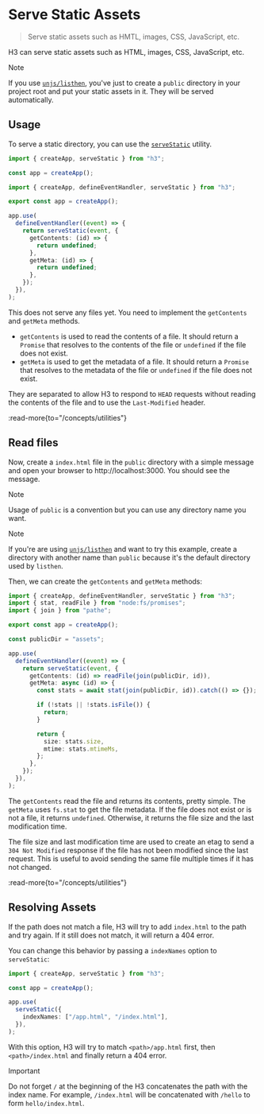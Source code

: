 # Serve Static Assets

> Serve static assets such as HMTL, images, CSS, JavaScript, etc.

H3 can serve static assets such as HTML, images, CSS, JavaScript, etc.

> [!NOTE]
> If you use [`unjs/listhen`](https://listhen.unjs.io), you've just to create a `public` directory in your project root and put your static assets in it. They will be served automatically.

## Usage

To serve a static directory, you can use the [`serveStatic`](/concepts/utilities) utility.

```ts
import { createApp, serveStatic } from "h3";

const app = createApp();

import { createApp, defineEventHandler, serveStatic } from "h3";

export const app = createApp();

app.use(
  defineEventHandler((event) => {
    return serveStatic(event, {
      getContents: (id) => {
        return undefined;
      },
      getMeta: (id) => {
        return undefined;
      },
    });
  }),
);
```

This does not serve any files yet. You need to implement the `getContents` and `getMeta` methods.

- `getContents` is used to read the contents of a file. It should return a `Promise` that resolves to the contents of the file or `undefined` if the file does not exist.
- `getMeta` is used to get the metadata of a file. It should return a `Promise` that resolves to the metadata of the file or `undefined` if the file does not exist.

They are separated to allow H3 to respond to `HEAD` requests without reading the contents of the file and to use the `Last-Modified` header.

:read-more{to="/concepts/utilities"}

## Read files

Now, create a `index.html` file in the `public` directory with a simple message and open your browser to http://localhost:3000. You should see the message.

> [!NOTE]
> Usage of `public` is a convention but you can use any directory name you want.

> [!NOTE]
> If you're are using [`unjs/listhen`](https://listhen.unjs.io) and want to try this example, create a directory with another name than `public` because it's the default directory used by `listhen`.

Then, we can create the `getContents` and `getMeta` methods:

```ts
import { createApp, defineEventHandler, serveStatic } from "h3";
import { stat, readFile } from "node:fs/promises";
import { join } from "pathe";

export const app = createApp();

const publicDir = "assets";

app.use(
  defineEventHandler((event) => {
    return serveStatic(event, {
      getContents: (id) => readFile(join(publicDir, id)),
      getMeta: async (id) => {
        const stats = await stat(join(publicDir, id)).catch(() => {});

        if (!stats || !stats.isFile()) {
          return;
        }

        return {
          size: stats.size,
          mtime: stats.mtimeMs,
        };
      },
    });
  }),
);
```

The `getContents` read the file and returns its contents, pretty simple. The `getMeta` uses `fs.stat` to get the file metadata. If the file does not exist or is not a file, it returns `undefined`. Otherwise, it returns the file size and the last modification time.

The file size and last modification time are used to create an etag to send a `304 Not Modified` response if the file has not been modified since the last request. This is useful to avoid sending the same file multiple times if it has not changed.

:read-more{to="/concepts/utilities"}

## Resolving Assets

If the path does not match a file, H3 will try to add `index.html` to the path and try again. If it still does not match, it will return a 404 error.

You can change this behavior by passing a `indexNames` option to `serveStatic`:

```ts
import { createApp, serveStatic } from "h3";

const app = createApp();

app.use(
  serveStatic({
    indexNames: ["/app.html", "/index.html"],
  }),
);
```

With this option, H3 will try to match `<path>/app.html` first, then `<path>/index.html` and finally return a 404 error.

> [!IMPORTANT]
> Do not forget `/` at the beginning of the H3 concatenates the path with the index name. For example, `/index.html` will be concatenated with `/hello` to form `hello/index.html`.
